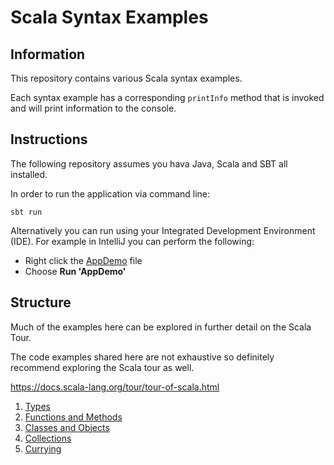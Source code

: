# Scala Syntax Examples

## Information

This repository contains various Scala syntax examples.

Each syntax example has a corresponding `printInfo` method that is invoked and will print information to the console.

## Instructions

The following repository assumes you hava Java, Scala and SBT all installed.

In order to run the application via command line:

```
sbt run
```

Alternatively you can run using your Integrated Development Environment (IDE). For example in IntelliJ you can perform the following:

* Right click the [AppDemo](src/main/scala/com/techreturners/AppDemo.scala) file
* Choose **Run 'AppDemo'**

## Structure

Much of the examples here can be explored in further detail on the Scala Tour.

The code examples shared here are not exhaustive so definitely recommend exploring the Scala tour as well.

https://docs.scala-lang.org/tour/tour-of-scala.html

1. [Types](src/main/scala/com/techreturners/types/ScalaTypes.scala)
2. [Functions and Methods](src/main/scala/com/techreturners/functionsandmethods/ScalaFunctionsAndMethods.scala)
3. [Classes and Objects](src/main/scala/com/techreturners/classes/ScalaClassesObjects.scala)
4. [Collections](src/main/scala/com/techreturners/collections/ScalaCollections.scala)
5. [Currying](src/main/scala/com/techreturners/currying/ScalaCurrying.scala)